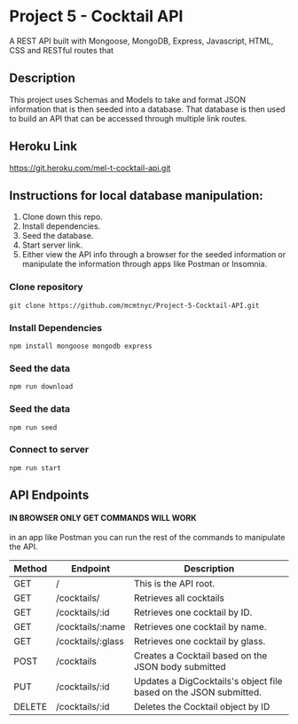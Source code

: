 # Project 5 - Cocktail API

A REST API built with Mongoose, MongoDB, Express, Javascript, HTML, CSS and RESTful routes that

## Description

This project uses Schemas and Models to take and format JSON information that is then seeded into a database. That database is then used to build an API that can be accessed through multiple link routes.

## Heroku Link

https://git.heroku.com/mel-t-cocktail-api.git

## Instructions for local database manipulation:

1. Clone down this repo.
2. Install dependencies.
3. Seed the database.
4. Start server link.
5. Either view the API info through a browser for the seeded information or manipulate the information through apps like Postman or Insomnia.

### Clone repository

```
git clone https://github.com/mcmtnyc/Project-5-Cocktail-API.git
```

### Install Dependencies

```
npm install mongoose mongodb express
```

### Seed the data

```
npm run download
```

### Seed the data

```
npm run seed
```

### Connect to server

```
npm run start
```

## API Endpoints

#### IN BROWSER ONLY GET COMMANDS WILL WORK

in an app like Postman you can run the rest of the commands to manipulate the API.

| Method | Endpoint          | Description                                                       |
| ------ | ----------------- | ----------------------------------------------------------------- |
| GET    | /                 | This is the API root.                                             |
| GET    | /cocktails/       | Retrieves all cocktails                                           |
| GET    | /cocktails/:id    | Retrieves one cocktail by ID.                                     |
| GET    | /cocktails/:name  | Retrieves one cocktail by name.                                   |
| GET    | /cocktails/:glass | Retrieves one cocktail by glass.                                  |
| POST   | /cocktails        | Creates a Cocktail based on the JSON body submitted               |
| PUT    | /cocktails/:id    | Updates a DigCocktails's object file based on the JSON submitted. |
| DELETE | /cocktails/:id    | Deletes the Cocktail object by ID                                 |

